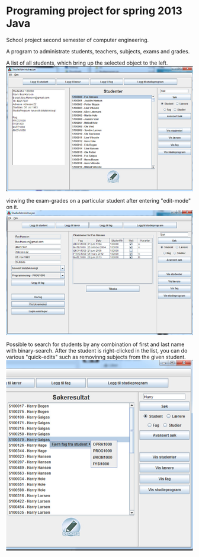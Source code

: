 Programing project for spring 2013 Java
==================
School project second semester of computer engineering.

A program to administrate students, teachers, subjects, exams and grades.

A list of all students, which bring up the selected object to the left.
![Main-screen](https://raw.githubusercontent.com/NegatioN/ProgrammeringOblig/master/Previews/studieadmin1.jpg)

viewing the exam-grades on a particular student after entering "edit-mode" on it.
![Edit](https://raw.githubusercontent.com/NegatioN/ProgrammeringOblig/master/Previews/studieadmin2.jpg)


Possible to search for students by any combination of first and last name with binary-search.
After the student is right-clicked in the list, you can do various "quick-edits" such as removinng subjects from the given student.
![Search](https://raw.githubusercontent.com/NegatioN/ProgrammeringOblig/master/Previews/studieadmin3.jpg)